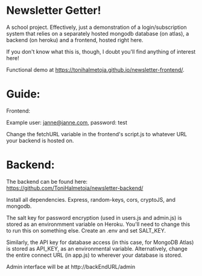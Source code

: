 # Newsletter Getter!

A school project. Effectively, just a demonstration of a login/subscription system that relies on a separately hosted mongodb database (on atlas), a backend (on heroku) and a frontend, hosted right here.

If you don't know what this is, though, I doubt you'll find anything of interest here!

Functional demo at https://tonihalmetoja.github.io/newsletter-frontend/.

# Guide:

Frontend:

Example user: janne@janne.com, password: test

Change the fetchURL variable in the frontend's script.js to whatever URL your backend is hosted on.

# Backend:

The backend can be found here: https://github.com/ToniHalmetoja/newsletter-backend/

Install all dependencies. Express, random-keys, cors, cryptoJS, and mongodb.

The salt key for password encryption (used in users.js and admin.js) is stored as an environmment variable on Heroku. You'll need to change this to run this on something else. Create an .env and set SALT_KEY.

Similarly, the API key for database access (in this case, for MongoDB Atlas) is stored as API_KEY, as an environmental variable. Alternatively, change the entire connect URL (in app.js) to wherever your database is stored.

Admin interface will be at http://backEndURL/admin


